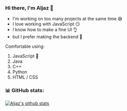 ### Hi there, I'm Aljaz 👋
- I'm working on too many projects at the same time :sweat_smile:
- I love working with JavaScript :smirk:
- I know how to make a fine UI :ok_hand:
- but I prefer making the backend :muscle:

Comfortable using:
1. JavaScript :yellow_heart:
2. Java
3. C++
4. Python
5. HTML / CSS

### :bar_chart: GitHub stats:
[![Aljaz's github stats](https://github-readme-stats.vercel.app/api?username=aljaz90&count_private=true&show_icons=true&theme=algolia&include_all_commits=true)](https://github.com/aljaz90)
